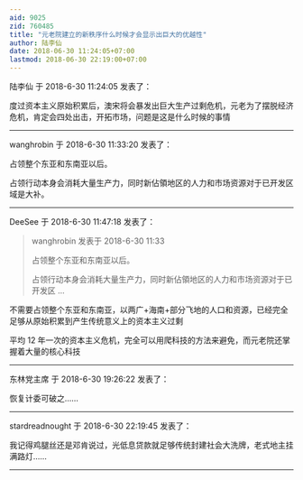 ```yaml
---
aid: 9025
zid: 760485
title: "元老院建立的新秩序什么时候才会显示出巨大的优越性"
author: 陆李仙
date: 2018-06-30 11:24:05+07:00
lastmod: 2018-06-30 22:19:00+07:00
---
```


陆李仙 于 2018-6-30 11:24:05 发表了：

度过资本主义原始积累后，澳宋将会暴发出巨大生产过剩危机，元老为了摆脱经济危机，肯定会四处出击，开拓市场，问题是这是什么时候的事情

---

wanghrobin 于 2018-6-30 11:33:20 发表了：

占领整个东亚和东南亚以后。

占领行动本身会消耗大量生产力，同时新佔領地区的人力和市场资源对于已开发区域是大补。

---

DeeSee 于 2018-6-30 11:47:18 发表了：

> wanghrobin 发表于 2018-6-30 11:33
>
> 占领整个东亚和东南亚以后。
>
> 占领行动本身会消耗大量生产力，同时新佔領地区的人力和市场资源对于已开发区 ...

不需要占领整个东亚和东南亚，以两广+海南+部分飞地的人口和资源，已经完全足够从原始积累到产生传统意义上的资本主义过剩

平均 12 年一次的资本主义危机，完全可以用爬科技的方法来避免，而元老院还掌握着大量的核心科技

---

东林党主席 于 2018-6-30 19:26:22 发表了：

恢复计委可破之……

---

stardreadnought 于 2018-6-30 22:19:45 发表了：

我记得鸡腿丝还是邓肯说过，光低息贷款就足够传统封建社会大洗牌，老式地主挂满路灯……

---
